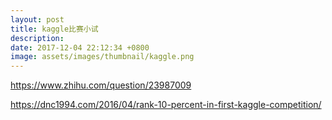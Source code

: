 ```yaml
---
layout: post
title: kaggle比赛小试
description:
date: 2017-12-04 22:12:34 +0800
image: assets/images/thumbnail/kaggle.png
---
```



https://www.zhihu.com/question/23987009

https://dnc1994.com/2016/04/rank-10-percent-in-first-kaggle-competition/

